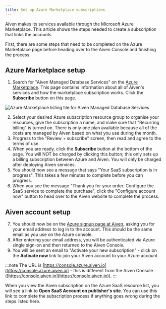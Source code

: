 ```yaml
---
title: Set up Azure Marketplace subscriptions
---
```


Aiven makes its services available through the Microsoft Azure
Marketplace. This article shows the steps needed to create a
subscription that links the accounts.

First, there are some steps that need to be completed on the Azure
Marketplace page before heading over to the Aiven Console and finishing
the process.

## Azure Marketplace setup

1.  Search for \"Aiven Managed Database Services\" on the [Azure
    Marketplace](https://portal.azure.com/#view/Microsoft_Azure_Marketplace/MarketplaceOffersBlade/selectedMenuItemId/home).
    This page contains information about all of Aiven\'s services and
    how the marketplace subscription works. Click the **Subscribe**
    button on this page.

![Azure Marketplace listing tile for Aiven Managed Database Services](/images/platform/howto/azure-marketplace-listing.png)

2.  Select your desired Azure subscription resource group to organise
    your resources, give the subscription a name, and make sure that
    \"Recurring billing\" is turned on. There is only one plan available
    because all of the costs are managed by Aiven based on what you use
    during the month.
3.  Progress to the \"Review + subscribe\" screen, then read and agree
    to the terms of use.
4.  When you are ready, click the **Subscribe** button at the bottom of
    the page. You will NOT be charged by clicking this button; this only
    sets up a billing subscription between Azure and Aiven. You will
    only be charged after deploying Aiven services.
5.  You should now see a message that says \"Your SaaS subscription is
    in progress\". This takes a few minutes to complete before you can
    progress.
6.  When you see the message \"Thank you for your order. Configure the
    SaaS service to complete the purchase\", click the \"Configure
    account now\" button to head over to the Aiven website to complete
    the process.

## Aiven account setup

7.  You should now be on the [Azure signup page at
    Aiven](https://console.azure.aiven.io/login), asking you for your
    email address to log in to the account. This should be the same
    email as you use on the Azure console.
8.  After entering your email address, you will be authenticated via
    Azure single sign-on and then returned to the Aiven Console.
9.  You will be sent an email to \"Activate your new subscription\" -
    click on the **Activate now** link to join your Aiven account to
    your Azure account.

:::note
The URL is [https://console.azure.aiven.io](https://console.azure.aiven.io) - this is different from the
Aiven Console ([https://console.aiven.io](https://console.aiven.io)).
:::

When you view the Aiven subscription on the Azure SaaS resource list,
you will see a link to **Open SaaS Account on publisher\'s site**. You
can use this link to complete the subscription process if anything goes
wrong during the steps listed here.
